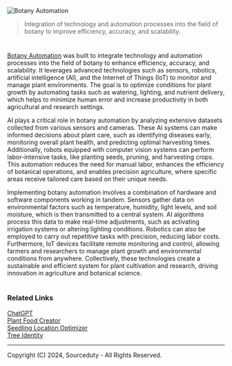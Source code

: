 
![Botany Automation](https://github.com/user-attachments/assets/1a278727-a4af-471d-ab36-6583ef3c4e5a)

> Integration of technology and automation processes into the field of botany to improve efficiency, accuracy, and scalability.

#

[Botany Automation](https://chatgpt.com/g/g-fcvPrz4GM-botany-automation) was built to integrate technology and automation processes into the field of botany to enhance efficiency, accuracy, and scalability. It leverages advanced technologies such as sensors, robotics, artificial intelligence (AI), and the Internet of Things (IoT) to monitor and manage plant environments. The goal is to optimize conditions for plant growth by automating tasks such as watering, lighting, and nutrient delivery, which helps to minimize human error and increase productivity in both agricultural and research settings.

AI plays a critical role in botany automation by analyzing extensive datasets collected from various sensors and cameras. These AI systems can make informed decisions about plant care, such as identifying diseases early, monitoring overall plant health, and predicting optimal harvesting times. Additionally, robots equipped with computer vision systems can perform labor-intensive tasks, like planting seeds, pruning, and harvesting crops. This automation reduces the need for manual labor, enhances the efficiency of botanical operations, and enables precision agriculture, where specific areas receive tailored care based on their unique needs.

Implementing botany automation involves a combination of hardware and software components working in tandem. Sensors gather data on environmental factors such as temperature, humidity, light levels, and soil moisture, which is then transmitted to a central system. AI algorithms process this data to make real-time adjustments, such as activating irrigation systems or altering lighting conditions. Robotics can also be employed to carry out repetitive tasks with precision, reducing labor costs. Furthermore, IoT devices facilitate remote monitoring and control, allowing farmers and researchers to manage plant growth and environmental conditions from anywhere. Collectively, these technologies create a sustainable and efficient system for plant cultivation and research, driving innovation in agriculture and botanical science.

#
### Related Links

[ChatGPT](https://github.com/sourceduty/ChatGPT)
<br>
[Plant Food Creator](https://github.com/sourceduty/Plant_Food_Creator)
<br>
[Seedling Location Optimizer](https://github.com/sourceduty/Seedling_Location_Optimizer)
<br>
[Tree Identity](https://chatgpt.com/g/g-jd1xcKJm1-tree-identity)

***
Copyright (C) 2024, Sourceduty - All Rights Reserved.

